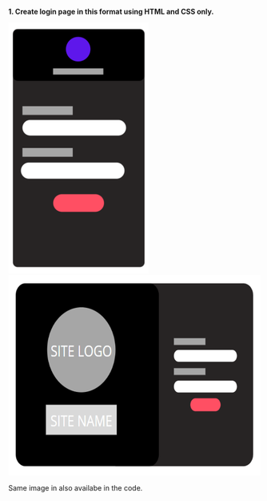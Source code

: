 **1. Create login page in this format using HTML and CSS only.**


<img src="LOGIN.png" height="500"> 
<img src="desktoplogin.png" height="400">

Same image in also availabe in the code.
